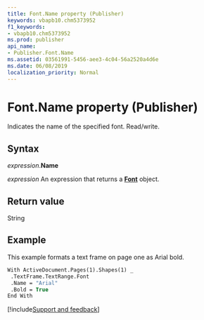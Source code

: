 ```yaml
---
title: Font.Name property (Publisher)
keywords: vbapb10.chm5373952
f1_keywords:
- vbapb10.chm5373952
ms.prod: publisher
api_name:
- Publisher.Font.Name
ms.assetid: 03561991-5456-aee3-4c04-56a2520a4d6e
ms.date: 06/08/2019
localization_priority: Normal
---
```



# Font.Name property (Publisher)

Indicates the name of the specified font. Read/write.


## Syntax

_expression_.**Name**

_expression_ An expression that returns a **[Font](Publisher.Font.md)** object.


## Return value

String


## Example

This example formats a text frame on page one as Arial bold.

```vb
With ActiveDocument.Pages(1).Shapes(1) _ 
 .TextFrame.TextRange.Font 
 .Name = "Arial" 
 .Bold = True 
End With 

```

[!include[Support and feedback](~/includes/feedback-boilerplate.md)]